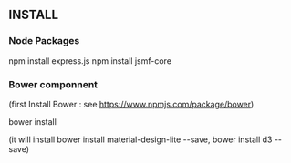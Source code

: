 
## INSTALL

### Node Packages
npm install express.js
npm install jsmf-core

### Bower componnent

(first Install Bower : see https://www.npmjs.com/package/bower)

bower install

(it will install bower install material-design-lite --save, bower install d3 --save)
